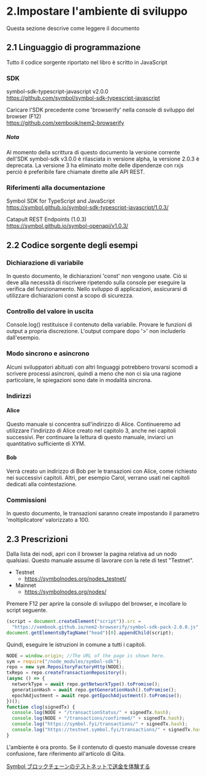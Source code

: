 # 2.Impostare l'ambiente di sviluppo

Questa sezione descrive come leggere il documento

## 2.1 Linguaggio di programmazione

Tutto il codice sorgente riportato nel libro è scritto in JavaScript

### SDK

symbol-sdk-typescript-javascript v2.0.0  
https://github.com/symbol/symbol-sdk-typescript-javascript

Caricare l'SDK precedente come 'browserify' nella console di sviluppo del browser (F12)  
https://github.com/xembook/nem2-browserify

##### Nota

Al momento della scrittura di questo documento la versione corrente
dell'SDK symbol-sdk v3.0.0 è rilasciata in versione alpha,
la versione 2.0.3 è deprecata. La versione 3 ha eliminato molte delle dipendenze
con rxjs perciò è preferibile fare chiamate dirette alle API REST.

### Riferimenti alla documentazione

Symbol SDK for TypeScript and JavaScript  
https://symbol.github.io/symbol-sdk-typescript-javascript/1.0.3/

Catapult REST Endpoints (1.0.3)  
https://symbol.github.io/symbol-openapi/v1.0.3/

## 2.2 Codice sorgente degli esempi

### Dichiarazione di variabile

In questo documento, le dichiarazioni 'const' non vengono usate.
Ciò si deve alla necessità di riscrivere ripetendo sulla console
per eseguire la verifica del funzionamento.
Nello sviluppo di applicazioni, assicurarsi di utilizzare dichiarazioni const a scopo di sicurezza.

### Controllo del valore in uscita

Console.log() restituisce il contenuto della variabile. Provare le funzioni di output
a propria discrezione. L'output compare dopo '>' non includerlo dall'esempio.

### Modo sincrono e asincrono

Alcuni sviluppatori abituati con altri linguaggi potrebbero trovarsi scomodi
a scrivere processi asincroni, quindi a meno che non ci sia una ragione particolare,
le spiegazioni sono date in modalità sincrona.

### Indirizzi

#### Alice

Questo manuale si concentra sull'indirizzo di Alice. Continueremo ad utilizzare
l'indirizzo di Alice creato nel capitolo 3, anche nei capitoli successivi.
Per continuare la lettura di questo manuale, inviarci un quantitativo sufficiente di XYM.

#### Bob

Verrà creato un indirizzo di Bob per le transazioni con Alice, come richiesto nei successivi capitoli.
Altri, per esempio Carol, verrano usati nei capitoli dedicati alla cointestazione.

### Commissioni

In questo documento, le transazioni saranno create impostando il parametro 'moltiplicatore' valorizzato a 100.

## 2.3 Prescrizioni

Dalla lista dei nodi, apri con il browser la pagina relativa ad un nodo qualsiasi.
Questo manuale assume di lavorare con la rete di test "Testnet".

- Testnet
  - https://symbolnodes.org/nodes_testnet/
- Mainnet
  - https://symbolnodes.org/nodes/

Premere F12 per aprire la console di sviluppo del browser, e incollare lo script seguente.

```js
(script = document.createElement("script")).src =
  "https://xembook.github.io/nem2-browserify/symbol-sdk-pack-2.0.0.js";
document.getElementsByTagName("head")[0].appendChild(script);
```

Quindi, eseguire le istruzioni in comune a tutti i capitoli.

```js
NODE = window.origin; //The URL of the page is shown here.
sym = require("/node_modules/symbol-sdk");
repo = new sym.RepositoryFactoryHttp(NODE);
txRepo = repo.createTransactionRepository();
(async () => {
  networkType = await repo.getNetworkType().toPromise();
  generationHash = await repo.getGenerationHash().toPromise();
  epochAdjustment = await repo.getEpochAdjustment().toPromise();
})();
function clog(signedTx) {
  console.log(NODE + "/transactionStatus/" + signedTx.hash);
  console.log(NODE + "/transactions/confirmed/" + signedTx.hash);
  console.log("https://symbol.fyi/transactions/" + signedTx.hash);
  console.log("https://testnet.symbol.fyi/transactions/" + signedTx.hash);
}
```

L'ambiente è ora pronto.
Se il contenuto di questo manuale dovesse creare confusione, fare riferimento all'articolo di Qiita.

[Symbol ブロックチェーンのテストネットで送金を体験する](https://qiita.com/nem_takanobu/items/e2b1f0aafe7a2df0fe1b)
